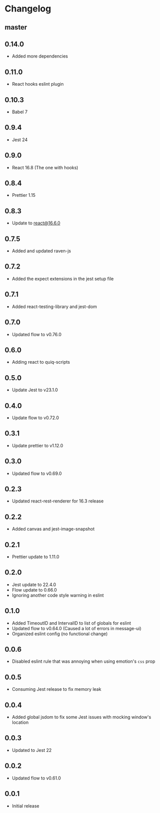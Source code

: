 # Changelog

## master

## 0.14.0

- Added more dependencies

## 0.11.0

- React hooks eslint plugin

## 0.10.3

- Babel 7

## 0.9.4

- Jest 24

## 0.9.0

- React 16.8 (The one with hooks)

## 0.8.4

- Prettier 1.15

## 0.8.3

- Update to react@16.6.0

## 0.7.5

- Added and updated raven-js

## 0.7.2

- Added the expect extensions in the jest setup file

## 0.7.1

- Added react-testing-library and jest-dom

## 0.7.0

- Updated flow to v0.76.0

## 0.6.0

- Adding react to quiq-scripts

## 0.5.0

- Update Jest to v23.1.0

## 0.4.0

- Update flow to v0.72.0

## 0.3.1

- Update prettier to v1.12.0

## 0.3.0

- Updated flow to v0.69.0

## 0.2.3

- Updated react-rest-renderer for 16.3 release

## 0.2.2

- Added canvas and jest-image-snapshot

## 0.2.1

- Prettier update to 1.11.0

## 0.2.0

- Jest update to 22.4.0
- Flow update to 0.66.0
- Ignoring another code style warning in eslint

## 0.1.0

- Added TimeoutID and IntervalID to list of globals for eslint
- Updated flow to v0.64.0 (Caused a lot of errors in message-ui)
- Organized eslint config (no functional change)

## 0.0.6

- Disabled eslint rule that was annoying when using emotion's `css` prop

## 0.0.5

- Consuming Jest release to fix memory leak

## 0.0.4

- Added global jsdom to fix some Jest issues with mocking window's location

## 0.0.3

- Updated to Jest 22

## 0.0.2

- Updated flow to v0.61.0

## 0.0.1

- Initial release
